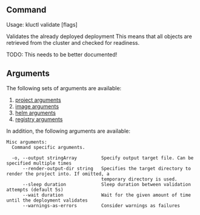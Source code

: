 <!-- This comment is uncommented when auto-synced to www-kluctl.io

---
title: "validate"
linkTitle: "validate"
weight: 10
description: >
    validate command
---
-->

## Command
<!-- BEGIN SECTION "validate" "Usage" false -->
Usage: kluctl validate [flags]

Validates the already deployed deployment
This means that all objects are retrieved from the cluster and checked for readiness.

TODO: This needs to be better documented!

<!-- END SECTION -->

## Arguments
The following sets of arguments are available:
1. [project arguments](./common-arguments.md#project-arguments)
1. [image arguments](./common-arguments.md#image-arguments)
1. [helm arguments](./common-arguments.md#helm-arguments)
1. [registry arguments](./common-arguments.md#registry-arguments)

In addition, the following arguments are available:
<!-- BEGIN SECTION "validate" "Misc arguments" true -->
```
Misc arguments:
  Command specific arguments.

  -o, --output stringArray         Specify output target file. Can be specified multiple times
      --render-output-dir string   Specifies the target directory to render the project into. If omitted, a
                                   temporary directory is used.
      --sleep duration             Sleep duration between validation attempts (default 5s)
      --wait duration              Wait for the given amount of time until the deployment validates
      --warnings-as-errors         Consider warnings as failures

```
<!-- END SECTION -->
